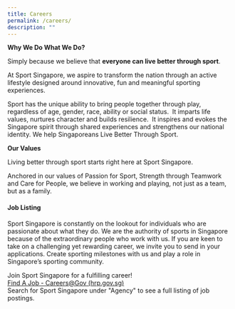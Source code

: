 ```yaml
---
title: Careers
permalink: /careers/
description: ""
---
```

**Why We Do What We Do?**

Simply because we believe that **everyone can live better through sport**.

At Sport Singapore, we aspire to transform the nation through an active lifestyle designed around innovative, fun and meaningful sporting experiences.

Sport has the unique ability to bring people together through play, regardless of age, gender, race, ability or social status.  It imparts life values, nurtures character and builds resilience.  It inspires and evokes the Singapore spirit through shared experiences and strengthens our national identity. We help Singaporeans Live Better Through Sport.

**Our Values**

Living better through sport starts right here at Sport Singapore. 

Anchored in our values of Passion for Sport, Strength through Teamwork and Care for People, we believe in working and playing, not just as a team, but as a family.

#### **Job Listing**

Sport Singapore is constantly on the lookout for individuals who are passionate about what they do. We are the authority of sports in Singapore because of the extraordinary people who work with us. If you are keen to take on a challenging yet rewarding career, we invite you to send in your applications. Create sporting milestones with us and play a role in Singapore’s sporting community.

Join Sport Singapore for a fulfilling career!
<br>
[Find A Job - Careers@Gov (hrp.gov.sg)](https://www.careers.hrp.gov.sg/sap/bc/ui5_ui5/sap/ZGERCFA004/index.html)
<br>
Search for Sport Singapore under "Agency" to see a full listing of job postings.